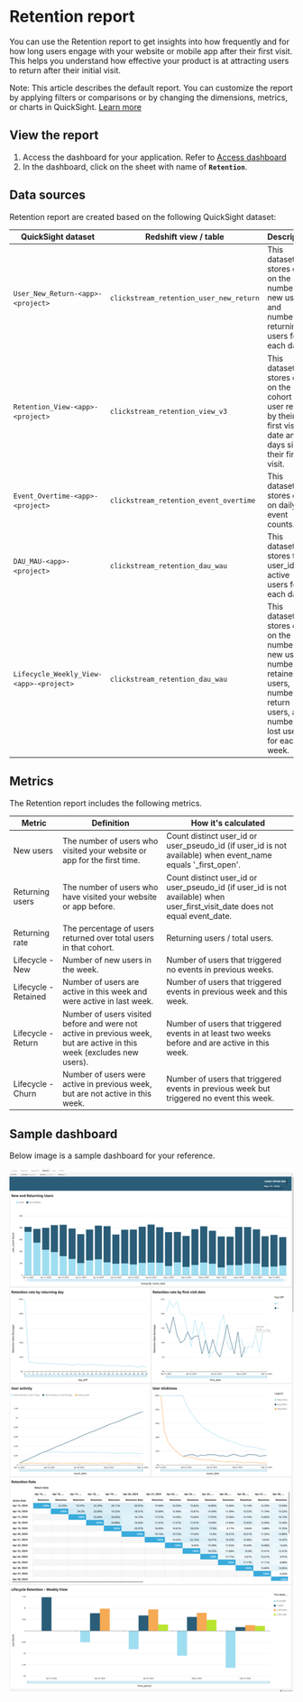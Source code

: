 # Retention report
You can use the Retention report to get insights into how frequently and for how long users engage with your website or mobile app after their first visit. This helps you understand how effective your product is at attracting users to return after their initial visit.

Note: This article describes the default report. You can customize the report by applying filters or comparisons or by changing the dimensions, metrics, or charts in QuickSight. [Learn more](https://docs.aws.amazon.com/quicksight/latest/user/working-with-visuals.html)


## View the report
1. Access the dashboard for your application. Refer to [Access dashboard](index.md)
2. In the dashboard, click on the sheet with name of **`Retention`**.

## Data sources
Retention report are created based on the following QuickSight dataset:

|QuickSight dataset | Redshift view / table| Description | 
|----------|--------------------|------------------|
|`User_New_Return-<app>-<project>`|`clickstream_retention_user_new_return`| This dataset stores data on the number of new users and number of returning users for each day|
|`Retention_View-<app>-<project>`|`clickstream_retention_view_v3`| This dataset stores data on the cohort of user return by their first visit date and days since their first visit.|
|`Event_Overtime-<app>-<project>`|`clickstream_retention_event_overtime`| This dataset stores data on daily event counts. |
|`DAU_MAU-<app>-<project>`|`clickstream_retention_dau_wau`| This dataset stores the user_ids of active users for each day.|
|`Lifecycle_Weekly_View-<app>-<project>`|`clickstream_retention_dau_wau`| This dataset stores data on the number of new users, number of retained users, number of return users, and number of lost users for each week.|


## Metrics
The Retention report includes the following metrics.

|Metric | Definition| How it's calculated| 
|----------|--------------------|---------|
| New users |The number of users who visited your website or app for the first time.| Count distinct user_id or user_pseudo_id (if user_id is not available) when event_name equals '_first_open'.|
| Returning users | The number of users who have visited your website or app before.| Count distinct user_id or user_pseudo_id (if user_id is not available) when user_first_visit_date does not equal event_date.|
| Returning rate | The percentage of users returned over total users in that cohort.| Returning users / total users.|
| Lifecycle - New | Number of new users in the week.| Number of users that triggered no events in previous weeks.|
| Lifecycle - Retained | Number of users are active in this week and were active in last week.| Number of users that triggered events in previous week and this week.|
| Lifecycle - Return | Number of users visited before and were not active in previous week, but are active in this week (excludes new users).| Number of users that triggered events in at least two weeks before and are active in this week.|
| Lifecycle - Churn | Number of users were active in previous week, but are not active in this week.| Number of users that triggered events in previous week but triggered no event this week.|


## Sample dashboard
Below image is a sample dashboard for your reference.

![dashboard-retention](../../images/analytics/dashboard/retention.png)